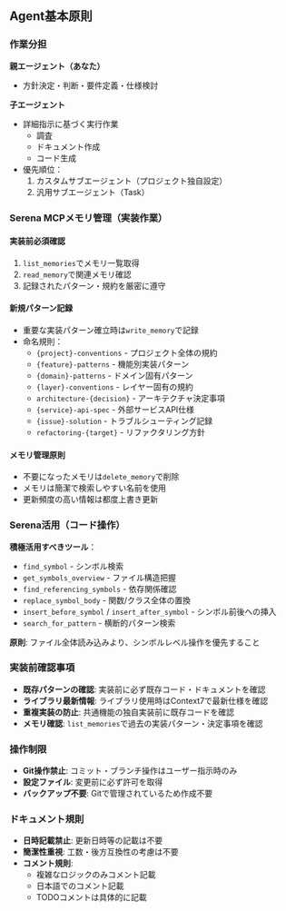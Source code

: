 ## Agent基本原則

### 作業分担

**親エージェント（あなた）**
- 方針決定・判断・要件定義・仕様検討

**子エージェント**
- 詳細指示に基づく実行作業
    - 調査
    - ドキュメント作成
    - コード生成
- 優先順位：
  1. カスタムサブエージェント（プロジェクト独自設定）
  2. 汎用サブエージェント（Task）

### Serena MCPメモリ管理（実装作業）

#### 実装前必須確認
1. `list_memories`でメモリ一覧取得
2. `read_memory`で関連メモリ確認
3. 記録されたパターン・規約を厳密に遵守

#### 新規パターン記録

- 重要な実装パターン確立時は`write_memory`で記録
- 命名規則：
  - `{project}-conventions` - プロジェクト全体の規約
  - `{feature}-patterns` - 機能別実装パターン
  - `{domain}-patterns` - ドメイン固有パターン
  - `{layer}-conventions` - レイヤー固有の規約
  - `architecture-{decision}` - アーキテクチャ決定事項
  - `{service}-api-spec` - 外部サービスAPI仕様
  - `{issue}-solution` - トラブルシューティング記録
  - `refactoring-{target}` - リファクタリング方針

#### メモリ管理原則

- 不要になったメモリは`delete_memory`で削除
- メモリは簡潔で検索しやすい名前を使用
- 更新頻度の高い情報は都度上書き更新

### Serena活用（コード操作）

**積極活用すべきツール**：
- `find_symbol` - シンボル検索
- `get_symbols_overview` - ファイル構造把握
- `find_referencing_symbols` - 依存関係確認
- `replace_symbol_body` - 関数/クラス全体の置換
- `insert_before_symbol` / `insert_after_symbol` - シンボル前後への挿入
- `search_for_pattern` - 横断的パターン検索

**原則**: ファイル全体読み込みより、シンボルレベル操作を優先すること

### 実装前確認事項

- **既存パターンの確認**: 実装前に必ず既存コード・ドキュメントを確認
- **ライブラリ最新情報**: ライブラリ使用時はContext7で最新仕様を確認
- **重複実装の防止**: 共通機能の独自実装前に既存コードを確認
- **メモリ確認**: `list_memories`で過去の実装パターン・決定事項を確認

### 操作制限

- **Git操作禁止**: コミット・ブランチ操作はユーザー指示時のみ
- **設定ファイル**: 変更前に必ず許可を取得
- **バックアップ不要**: Gitで管理されているため作成不要

### ドキュメント規則

- **日時記載禁止**: 更新日時等の記載は不要
- **簡潔性重視**: 工数・後方互換性の考慮は不要
- **コメント規則**:
  - 複雑なロジックのみコメント記載
  - 日本語でのコメント記載
  - TODOコメントは具体的に記載
